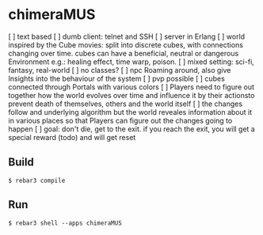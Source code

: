 chimeraMUS
=====

[ ] text based
[ ] dumb client: telnet and SSH
[ ] server in Erlang
[ ] world inspired by the Cube movies: split into discrete cubes, with connections changing over time. cubes can have a beneficial, neutral or dangerous Environment e.g.: healing effect, time warp, poison.
[ ] mixed setting: sci-fi, fantasy, real-world
[ ] no classes?
[ ] npc Roaming around, also give Insights into the behaviour of the system
[ ] pvp possible
[ ] cubes connected through Portals with various colors
[ ] Players need to figure out together how the world evolves over time and influence it by their actionsto prevent death of themselves, others and the world itself
[ ] the changes follow and underlying algorithm but the world reveales information about it in various places so that Players can figure out the changes going to happen
[ ] goal: don't die, get to the exit. if you reach the exit, you will get a special reward (todo) and will get reset

Build
-----

    $ rebar3 compile

Run
---

    $ rebar3 shell --apps chimeraMUS
